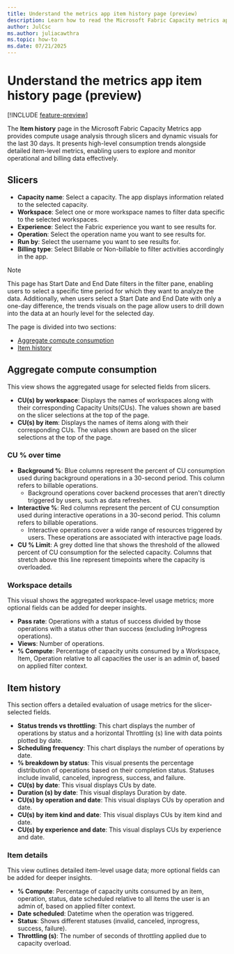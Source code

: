 ```yaml
---
title: Understand the metrics app item history page (preview)
description: Learn how to read the Microsoft Fabric Capacity metrics app's item history page.
author: JulCsc
ms.author: juliacawthra
ms.topic: how-to
ms.date: 07/21/2025
---
```


# Understand the metrics app item history page (preview)

[!INCLUDE [feature-preview](../includes/feature-preview-note.md)]

The **Item history** page in the Microsoft Fabric Capacity Metrics app provides compute usage analysis through slicers and dynamic visuals for the last 30 days. It presents high-level consumption trends alongside detailed item-level metrics, enabling users to explore and monitor operational and billing data effectively.

## Slicers

- **Capacity name**: Select a capacity. The app displays information related to the selected capacity.
- **Workspace**: Select one or more workspace names to filter data specific to the selected workspaces.
- **Experience**: Select the Fabric experience you want to see results for.
- **Operation**: Select the operation name you want to see results for. 
- **Run by**: Select the username you want to see results for.
- **Billing type**: Select Billable or Non-billable to filter activities accordingly in the app.

> [!NOTE]
> This page has Start Date and End Date filters in the filter pane, enabling users to select a specific time period for which they want to analyze the data. Additionally, when users select a Start Date and End Date with only a one-day difference, the trends visuals on the page allow users to drill down into the data at an hourly level for the selected day.

The page is divided into two sections:

- [Aggregate compute consumption](#aggregate-compute-consumption)
- [Item history](#item-history)

## Aggregate compute consumption

This view shows the aggregated usage for selected fields from slicers.

- **CU(s) by workspace**: Displays the names of workspaces along with their corresponding Capacity Units(CUs). The values shown are based on the slicer selections at the top of the page.
- **CU(s) by item**: Displays the names of items along with their corresponding CUs. The values shown are based on the slicer selections at the top of the page.


### CU % over time

- **Background %**: Blue columns represent the percent of CU consumption used during background operations in a 30-second period. This column refers to billable operations.
  - Background operations cover backend processes that aren't directly triggered by users, such as data refreshes.
- **Interactive %**: Red columns represent the percent of CU consumption used during interactive operations in a 30-second period. This column refers to billable operations.
  - Interactive operations cover a wide range of resources triggered by users. These operations are associated with interactive page loads.
- **CU % Limit**: A grey dotted line that shows the threshold of the allowed percent of CU consumption for the selected capacity. Columns that stretch above this line represent timepoints where the capacity is overloaded.

### Workspace details

This visual shows the aggregated workspace-level usage metrics; more optional fields can be added for deeper insights.

- **Pass rate**: Operations with a status of success divided by those operations with a status other than success (excluding InProgress operations).
- **Views**: Number of operations.
- **% Compute**: Percentage of capacity units consumed by a Workspace, Item, Operation relative to all capacities the user is an admin of, based on applied filter context.

## Item history

This section offers a detailed evaluation of usage metrics for the slicer-selected fields.

- **Status trends vs throttling**: This chart displays the number of operations by status and a horizontal Throttling (s) line with data points plotted by date.
- **Scheduling frequency**: This chart displays the number of operations by date.
- **% breakdown by status**: This visual presents the percentage distribution of operations based on their completion status. Statuses include invalid, canceled, inprogress, success, and failure.
- **CU(s) by date**: This visual displays CUs by date.
- **Duration (s) by date**: This visual displays Duration by date.
- **CU(s) by operation and date**: This visual displays CUs by operation and date.
- **CU(s) by item kind and date**: This visual displays CUs by item kind and date.
- **CU(s) by experience and date**: This visual displays CUs by experience and date.

### Item details

This view outlines detailed item-level usage data; more optional fields can be added for deeper insights.

- **% Compute**: Percentage of capacity units consumed by an item, operation, status, date scheduled relative to all items the user is an admin of, based on applied filter context.
- **Date scheduled**: Datetime when the operation was triggered.
- **Status**: Shows different statuses (invalid, canceled, inprogress, success, failure).
- **Throttling (s)**:  The number of seconds of throttling applied due to capacity overload.
